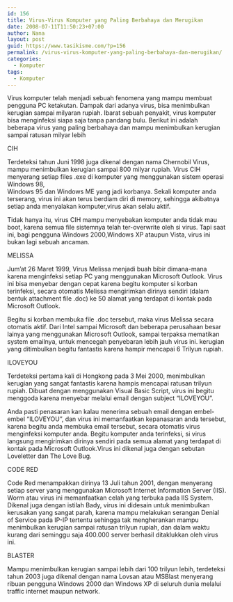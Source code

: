 ```yaml
---
id: 156
title: Virus-Virus Komputer yang Paling Berbahaya dan Merugikan
date: 2008-07-11T11:50:23+07:00
author: Nana
layout: post
guid: https://www.tasikisme.com/?p=156
permalink: /virus-virus-komputer-yang-paling-berbahaya-dan-merugikan/
categories:
  - Komputer
tags:
  - Komputer
---
```

Virus komputer telah menjadi sebuah fenomena yang mampu membuat pengguna PC ketakutan. Dampak dari adanya virus, bisa menimbulkan kerugian sampai milyaran rupiah. Ibarat sebuah penyakit, virus komputer bisa menginfeksi siapa saja tanpa pandang bulu. Berikut ini adalah beberapa virus yang paling berbahaya dan mampu menimbulkan kerugian sampai ratusan milyar lebih

CIH

Terdeteksi tahun Juni 1998 juga dikenal dengan nama Chernobil Virus, mampu menimbulkan kerugian sampai 800 milyar rupiah. Virus CIH menyerang setiap files .exe di komputer yang menggunakan sistem operasi Windows 98,  
Windows 95 dan Windows ME yang jadi korbanya. Sekali komputer anda terserang, virus ini akan terus berdiam diri di memory, sehingga akibatnya setiap anda menyalakan komputer,virus akan selalu aktif.

Tidak hanya itu, virus CIH mampu menyebakan komputer anda tidak mau boot, karena semua file sistemnya telah ter-overwrite oleh si virus. Tapi saat ini, bagi pengguna Windows 2000,Windows XP ataupun Vista, virus ini bukan lagi sebuah ancaman.

MELISSA

Jum’at 26 Maret 1999, Virus Melissa menjadi buah bibir dimana-mana karena menginfeksi setiap PC yang menggunakan Microsoft Outlook. Virus ini bisa menyebar dengan cepat karena begitu komputer si korban terinfeksi, secara otomatis Melissa mengirimkan dirinya sendiri (dalam bentuk attachment file .doc) ke 50 alamat yang terdapat di kontak pada Microsoft Outlook.

Begitu si korban membuka file .doc tersebut, maka virus Melissa secara otomatis aktif. Dari Intel sampai Microsoft dan beberapa perusahaan besar lainya yang menggunakan Microsoft Outlook, sampai terpaksa mematikan system emailnya, untuk mencegah penyebaran lebih jauh virus ini. kerugian yang ditimbulkan begitu fantastis karena hampir mencapai 6 Trilyun rupiah.

ILOVEYOU

Terdeteksi pertama kali di Hongkong pada 3 Mei 2000, menimbulkan kerugian yang sangat fantastis karena hampis mencapai ratusan trilyun rupiah. Dibuat dengan menggunakan Visual Basic Script, virus ini begitu menggoda karena menyebar melalui email dengan subject “ILOVEYOU”.

Anda pasti penasaran kan kalau menerima sebuah email dengan embel-embel “ILOVEYOU”, dan virus ini memanfaatkan kepanasaran anda tersebut, karena begitu anda membuka email tersebut, secara otomatis virus menginfeksi komputer anda. Begitu komputer anda terinfeksi, si virus langsung mengirimkan dirinya sendiri pada semua alamat yang terdapat di kontak pada Microsoft Outlook.Virus ini dikenal juga dengan sebutan Loveletter dan The Love Bug.

CODE RED

Code Red menampakkan dirinya 13 Juli tahun 2001, dengan menyerang setiap server yang menggunakan Microsoft Internet Information Server (IIS). Worm atau virus ini memanfaatkan celah yang terbuka pada IIS System. Dikenal juga dengan istilah Bady, virus ini didesain untuk menimbulkan kerusakan yang sangat parah, karena mampu melakukan serangan Denial of Service pada IP-IP tertentu sehingga tak mengherankan mampu menimbulkan kerugian sampai ratusan trilyun rupiah, dan dalam waktu kurang dari seminggu saja 400.000 server berhasil ditaklukkan oleh virus ini.

BLASTER

Mampu menimbulkan kerugian sampai lebih dari 100 trilyun lebih, terdeteksi tahun 2003 juga dikenal dengan nama Lovsan atau MSBlast menyerang ribuan pengguna Windows 2000 dan Windows XP di seluruh dunia melalui traffic internet maupun network.